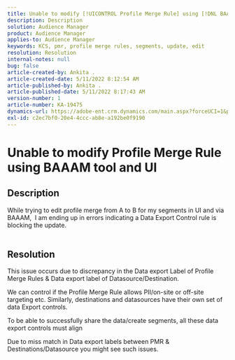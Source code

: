 ```yaml
---
title: Unable to modify [!UICONTROL Profile Merge Rule] using [!DNL BAAAM] tool and UI
description: Description
solution: Audience Manager
product: Audience Manager
applies-to: Audience Manager
keywords: KCS, pmr, profile merge rules, segments, update, edit
resolution: Resolution
internal-notes: null
bug: false
article-created-by: Ankita .
article-created-date: 5/11/2022 8:12:54 AM
article-published-by: Ankita .
article-published-date: 5/11/2022 8:17:43 AM
version-number: 1
article-number: KA-19475
dynamics-url: https://adobe-ent.crm.dynamics.com/main.aspx?forceUCI=1&pagetype=entityrecord&etn=knowledgearticle&id=19c23222-02d1-ec11-a7b5-0022480a8d10
exl-id: c2ec7bf0-20e4-4ccc-ab8e-a192be0f9190
---
```

# Unable to modify Profile Merge Rule using BAAAM tool and UI

## Description

While trying to edit profile merge from A to B for my segments in UI and via BAAAM,  I am ending up in errors indicating a Data Export Control rule is blocking the update.
<br> 

## Resolution


This issue occurs due to discrepancy in the Data export Label of Profile Merge Rules & Data export label of Datasource/Destination.

We can control if the Profile Merge Rule allows PII/on-site or off-site targeting etc. Similarly, destinations and datasources have their own set of data Export controls.

To be able to successfully share the data/create segments, all these data export controls must align

Due to miss match in Data export labels between PMR & Destinations/Datasource you might see such issues.

